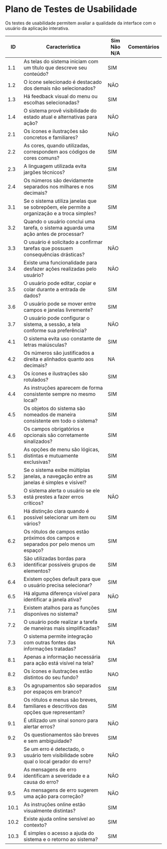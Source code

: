 # Plano de Testes de Usabilidade

Os testes de usabilidade permitem avaliar a qualidade da interface com o usuário da aplicação interativa.

|ID    | Característica                                                                                | Sim  Não  N/A | Comentários                                            |
|------|-----------------------------------------------------------------------------------------------|---------------|--------------------------------------------------------|
| 1.1  | As telas do sistema iniciam com um título que descreve seu conteúdo?                          |   SIM          |                                                        |
| 1.2  | O ícone selecionado é destacado dos demais não selecionados?                                  |   NÃO          |                                                        |
| 1.3  | Há feedback visual do menu ou escolhas selecionadas?                                          |      SIM         |                                                        |
| 1.4  | O sistema provê visibilidade do estado atual e alternativas para ação?                        |     NÃO          |                                                        |
| 2.1  | Os ícones e ilustrações são concretos e familiares?                                           |      NÃO         |                                                        |
| 2.2  | As cores, quando utilizadas, correspondem aos códigos de cores comuns?                        |    SIM           |                                                        |
| 2.3  | A linguagem utilizada evita jargões técnicos?                                                 |    SIM           |                                                        |
| 2.4  | Os números são devidamente separados nos milhares e nos decimais?                             |    SIM         |                                                        |
| 3.1  | Se o sistema utiliza janelas que se sobrepõem, ele permite a organização e a troca simples?   |    SIM          |                                                        |
| 3.2  | Quando o usuário conclui uma tarefa, o sistema aguarda uma ação antes de processar?           |    SIM           |                                                        |
| 3.3  | O usuário é solicitado a confirmar tarefas que possuem consequências drásticas?               |     NÃO        |                                                        |
| 3.4  | Existe uma funcionalidade para desfazer ações realizadas pelo usuário?                        |     NÃO          |                                                        |
| 3.5  | O usuário pode editar, copiar e colar durante a entrada de dados?                             |     SIM          |                                                        |
| 3.6  | O usuário pode se mover entre campos e janelas livremente?                                    |     SIM          |                                                        |
| 3.7  | O usuário pode configurar o sistema, a sessão, a tela conforme sua preferência?               |     NÃO          |                                                        |
| 4.1  | O sistema evita uso constante de letras maiúsculas?                                           |     SIM          |                                                        |             
| 4.2  | Os números são justificados a direita e alinhados quanto aos decimais?                        |     NA          |                                                        |
| 4.3  | Os ícones e ilustrações são rotulados?                                                        |    SIM           |                                                        |
| 4.4  | As instruções aparecem de forma consistente sempre no mesmo local?                            |     SIM          |                                                        |
| 4.5  | Os objetos do sistema são nomeados de maneira consistente em todo o sistema?                  |     SIM          |                                                        |
| 4.6  | Os campos obrigatórios e opcionais são corretamente sinalizados?                              |     SIM          |                                                        |
| 5.1  | As opções de menu são lógicas, distintas e mutuamente exclusivas?                             |    SIM           |                                                        |
| 5.2  | Se o sistema exibe múltiplas janelas, a navegação entre as janelas é simples e visível?       |      SIM         |                                                        |
| 5.3  | O sistema alerta o usuário se ele está prestes a fazer erros críticos?                        |     NÃO          |                                                        |
| 6.1  | Há distinção clara quando é possível selecionar um item ou vários?                            |     SIM          |                                                        |
| 6.2  | Os rótulos de campos estão próximos dos campos e separados por pelo menos um espaço?          |    SIM           |                                                        |
| 6.3  | São utilizadas bordas para identificar possíveis grupos de elementos?                         |     SIM          |                                                        |
| 6.4  | Existem opções default para que o usuário precisa selecionar?                                 |     SIM          |                                                        |
| 6.5  | Há alguma diferença visível para identificar a janela ativa?                                  |    NÃO           |                                                        |
| 7.1  | Existem atalhos para as funções disponíves no sistema?                                        |     SIM          |                                                        |
| 7.2  | O usuário pode realizar a tarefa de maneiras mais simplificadas?                              |     SIM          |                                                        |
| 7.3  | O sistema permite integração com outras fontes das informações tratadas?                      |     NA          |                                                        |
| 8.1  | Apenas a informação necessária para ação está visível na tela?                                |     SIM          |                                                        |
| 8.2  | Os ícones e ilustrações estão distintos do seu fundo?                                         |       NAO        |                                                        |
| 8.3  | Os agrupamentos são separados por espaços em branco?                                          |     SIM          |                                                        |
| 8.4  | Os rótulos e menus são breves, familiares e descritivos das opções que representam?           |    SIM           |                                                        |
| 9.1  | É utilizado um sinal sonoro para alertar erros?                                               |     NÃO          |                                                        |
| 9.2  | Os questionamentos são breves e sem ambiguidade?                                              |    SIM           |                                                        |
| 9.3  | Se um erro é detectado, o usuário tem visibilidade sobre qual o local gerador do erro?        |     NÃO          |                                                        |
| 9.4  | As mensagens de erro identificam a severidade e a causa do erro?                              |      NÃO         |                                                        |
| 9.5  | As mensagens de erro sugerem uma ação para correção?                                          |       NÃO        |                                                        |
| 10.1 | As instruções online estão visualmente distintas?                                             |    SIM           |                                                        |
| 10.2 | Existe ajuda online sensível ao contexto?                                                     |     SIM          |                                                        |
| 10.3 | É simples o acesso a ajuda do sistema e o retorno ao sistema?                                 |      SIM         |                                                        |
